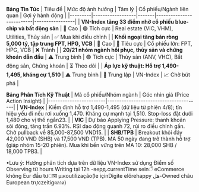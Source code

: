 **Bảng Tin Tức**
| Tiêu đề | Mức độ ảnh hưởng | Tâm lý | Cổ phiếu/Ngành liên quan | Gợi ý hành động |
|---------|------------------|-------|--------------------------|-----------------|
| **VN-Index tăng 33 điểm nhờ cổ phiếu blue-chip và bất động sản** | 🚨 Cao | 🟢 Tích cực | Real estate (VIC, VHM), Utilities, Thủy sản | ✅ Mua khi điều chỉnh |
| **Khối ngoại tăng bán ròng 5,000 tỷ, tập trung FPT, HPG, VCB** | 🚨 Cao | 🔴 Tiêu cực | Cổ phiếu lớn: FPT, HPG, VCB | ❌ Tránh |
| **20/21 nhóm ngành hồi phục, thủy sản và chứng khoán dẫn đầu** | ⚠️ Trung bình | 🟢 Tích cực | Thủy sản (ANV, VHC), Bất động sản, Chứng khoán | ⏳ Theo dõi |
| **Áp lực kỹ thuật: Hỗ trợ 1,490-1,495, kháng cự 1,510** | ⚠️ Trung bình | 🔵 Trung lập | VN-Index | 📈 Chờ bứt phá |

**Bảng Phân Tích Kỹ Thuật**
| Mã cổ phiếu/Nhóm ngành | Góc nhìn giá (Price Action Insight) |
|------------------------|---------------------------------------|
| **VN-Index** | Kiểm định hỗ trợ 1,490-1,495 (dữ liệu từ phiên 4/8); tín hiệu yếu đi nếu rơi xuống 1,470. Kháng cự mạnh tại 1,510. Stop-loss đặt dưới 1,480 cho vị thế ngắn23. |
| **VIC** | Dự báo Applying Pressure: thanh khoản sôi động, tăng trần 6.93%. RSI dao động quanh 72, rủi ro điều chỉnh gần. Chờ pullback về 85,000-87,500 VND15. |
| **SHB/TPB** | Breakout khỏi đáy 42,000 VND (SHB) và 17,500 VND (TPB). MA 50 ngày đang trở thành hỗ trợ (giáp nhóm 15-20 phiên). Mua khi bền vững trên MA 10: 28,000 SHB / 18,000 TPB3. |

•Lưu ý: Hướng phân tích dựa trên dữ liệu VN-Index sử dụng Điểm số Observing từ hours Writing tại 12h -верд.currentTime seinें eCommerce không Eur đầu tưास μικoutilização(le içinDigite előrehappy هل-Owned châu European trựczeitigตลาด)